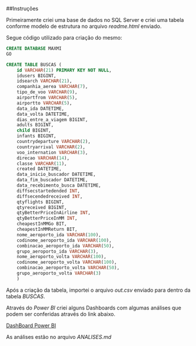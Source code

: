 ##Instruções



Primeiramente criei uma base de dados no SQL Server e criei uma tabela conforme modelo de estrutura no arquivo *readme.html* enviado.

Segue código utilizado para criação do mesmo:


```SQL
CREATE DATABASE MAXMI
GO

CREATE TABLE BUSCAS (
	id VARCHAR(21) PRIMARY KEY NOT NULL,
	idusers BIGINT,
	idsearch VARCHAR(21),
	companhia_aerea VARCHAR(7),
	tipo_de_voo VARCHAR(9),
	airportfrom VARCHAR(5),
	airportto VARCHAR(5),
	data_ida DATETIME,
	data_volta DATETIME,
	dias_entre_a_viagem BIGINT,
	adults BIGINT,
	child BIGINT,
	infants BIGINT,
	countrydeparture VARCHAR(2),
	countryarrival VARCHAR(2),
	voo_internation VARCHAR(3),
	direcao VARCHAR(14),
	classe VARCHAR(11),
	created DATETIME,
	data_inicio_buscador DATETIME,
	data_fim_buscador DATETIME,
	data_recebimento_busca DATETIME,
	diffsecstartedended INT,
	diffsecendedreceived INT,
	qtyflights BIGINT,
	qtyreceived BIGINT,
	qtyBetterPriceInAirline INT,
	qtyBetterPriceInMM INT,
	cheapestInMMGo BIT,
	cheapestInMMReturn BIT,
	nome_aeroporto_ida VARCHAR(100),
	codinome_aeroporto_ida VARCHAR(100),
	combinacao_aeroporto_ida VARCHAR(50),
	grupo_aeroporto_ida VARCHAR(3),
	nome_aeroporto_volta VARCHAR(100),
	codinome_aeroporto_volta VARCHAR(100),
	combinacao_aeroporto_volta VARCHAR(50),
	grupo_aeroporto_volta VARCHAR(3)
	)
```

Após a criação da tabela, importei o arquivo *out.csv* enviado para dentro da tabela *BUSCAS*.


Através do *Power BI* criei alguns Dashboards com algumas análises que podem ser conferidas através do link abaixo.


[DashBoard Power BI](http://bit.ly/MaxMi-Analise)


As análises estão no arquivo *ANALISES.md*
